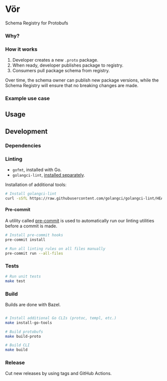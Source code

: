 # Vör

Schema Registry for Protobufs

### Why?

### How it works

1. Developer creates a new `.proto` package.
2. When ready, developer publishes package to registry.
3. Consumers pull package schema from registry.

Over time, the schema owner can publish new package versions, while the Schema Registry will ensure that no breaking
changes are made.

### Example use case

## Usage

## Development

### Dependencies

### Linting

- `gofmt`, installed with Go.
- `golangci-lint`, [installed separately](https://golangci-lint.run/welcome/install/#local-installation).

Installation of additional tools:

```bash
# Install golangci-lint
curl -sSfL https://raw.githubusercontent.com/golangci/golangci-lint/HEAD/install.sh | sh -s -- -b $(go env GOPATH)/bin v2.1.6
```

#### Pre-commit

A utility called [pre-commit](https://pre-commit.com) is used to automatically run our linting utilities before a commit
is made.

```bash
# Install pre-commit hooks
pre-commit install

# Run all linting rules on all files manually
pre-commit run --all-files
```

### Tests

```bash
# Run unit tests
make test
```

### Build

Builds are done with Bazel.

```bash

# Install additional Go CLIs (protoc, templ, etc.)
make install-go-tools

# Build protobufs
make build-proto

# Build CLI
make build
```

### Release

Cut new releases by using tags and GitHub Actions.

```bash

```
